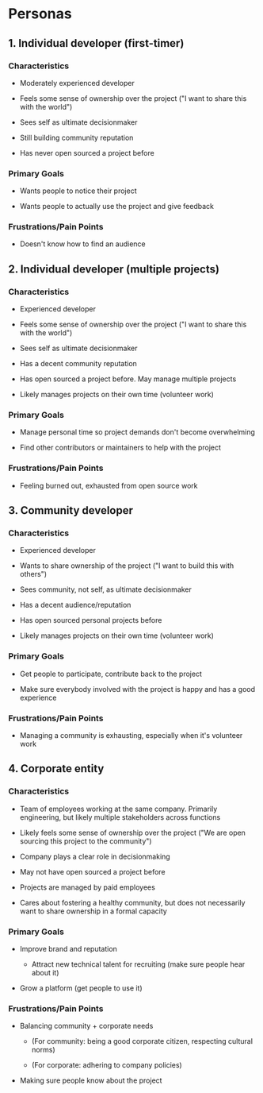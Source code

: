 # Personas

## 1. Individual developer (first-timer)

### Characteristics

* Moderately experienced developer

* Feels some sense of ownership over the project ("I want to share this with the world")

* Sees self as ultimate decisionmaker

* Still building community reputation

* Has never open sourced a project before

### Primary Goals

* Wants people to notice their project

* Wants people to actually use the project and give feedback

### Frustrations/Pain Points

* Doesn't know how to find an audience

## 2. Individual developer (multiple projects)

### Characteristics

* Experienced developer

* Feels some sense of ownership over the project ("I want to share this with the world")

* Sees self as ultimate decisionmaker

* Has a decent community reputation

* Has open sourced a project before. May manage multiple projects

* Likely manages projects on their own time (volunteer work)

### Primary Goals

* Manage personal time so project demands don't become overwhelming

* Find other contributors or maintainers to help with the project

### Frustrations/Pain Points

* Feeling burned out, exhausted from open source work

## 3. Community developer

### Characteristics

* Experienced developer

* Wants to share ownership of the project ("I want to build this with others")

* Sees community, not self, as ultimate decisionmaker

* Has a decent audience/reputation

* Has open sourced personal projects before

* Likely manages projects on their own time (volunteer work)

### Primary Goals

* Get people to participate, contribute back to the project

* Make sure everybody involved with the project is happy and has a good experience

### Frustrations/Pain Points

* Managing a community is exhausting, especially when it's volunteer work

## 4. Corporate entity

### Characteristics

* Team of employees working at the same company. Primarily engineering, but likely multiple stakeholders across functions

* Likely feels some sense of ownership over the project ("We are open sourcing this project to the community")

* Company plays a clear role in decisionmaking

* May not have open sourced a project before

* Projects are managed by paid employees

* Cares about fostering a healthy community, but does not necessarily want to share ownership in a formal capacity

### Primary Goals

* Improve brand and reputation

    * Attract new technical talent for recruiting (make sure people hear about it)

* Grow a platform (get people to use it)

### Frustrations/Pain Points

* Balancing community + corporate needs

    * (For community: being a good corporate citizen, respecting cultural norms)

    * (For corporate: adhering to company policies)

* Making sure people know about the project
